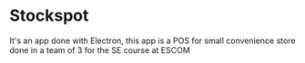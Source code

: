 # Stockspot
It's an app done with Electron, this app is a POS for small convenience store done in a team of 3 for the SE course at ESCOM
